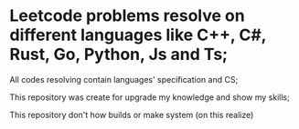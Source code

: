 # Leetcode problems resolve on different languages like C++, C#, Rust, Go, Python, Js and Ts;


All codes resolving contain languages' specification and CS; 


This repository was create for upgrade my knowledge and show my skills; 

This repository don't how builds or make system (on this realize) 